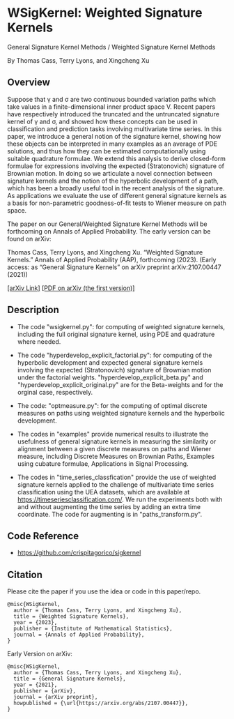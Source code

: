 # WSigKernel: Weighted Signature Kernels
General Signature Kernel Methods / Weighted Signature Kernel Methods

By Thomas Cass, Terry Lyons, and Xingcheng Xu

## Overview
Suppose that γ and σ are two continuous bounded variation paths which take values in a finite-dimensional inner product space V. Recent papers have respectively introduced the truncated and the untruncated signature kernel of γ and σ, and showed how these concepts can be used in classification and prediction tasks involving multivariate time series. In this paper, we introduce a general notion of the signature kernel, showing how these objects can be interpreted in many examples as an average of PDE solutions, and thus how they can be estimated computationally using suitable quadrature formulae. We extend this analysis to derive closed-form formulae for expressions involving the expected (Stratonovich) signature of Brownian motion. In doing so we articulate a novel connection between signature kernels and the notion of the hyperbolic development of a path, which has been a broadly useful tool in the recent analysis of the signature. As applications we evaluate the use of different general signature kernels as a basis for non-parametric goodness-of-fit tests to Wiener measure on path space.

The paper on our General/Weighted Signature Kernel Methods will be forthcoming on Annals of Applied Probability. The early version can be found on arXiv:

Thomas Cass, Terry Lyons, and Xingcheng Xu. “Weighted Signature Kernels.” Annals of Applied Probability (AAP), forthcoming (2023). (Early access: as “General Signature Kernels” on arXiv preprint arXiv:2107.00447 (2021))

<a href="https://arxiv.org/abs/2107.00447" title="[arXiv Link]" target="_blank">[arXiv Link]</a> <a href="https://arxiv.org/pdf/2107.00447.pdf" title="[PDF on arXiv (the first version)]" target="_blank">[PDF on arXiv (the first version)]</a>

## Description

* The code "wsigkernel.py": for computing of weighted signature kernels, including the full original signature kernel, using PDE and quadrature where needed. 

* The code "hyperdevelop_explicit_factorial.py": for computing of the hyperbolic development and expected general signature kernels involving the expected (Stratonovich) signature of Brownian motion under the factorial weights. "hyperdevelop_explicit_beta.py" and "hyperdevelop_explicit_original.py" are for the Beta-weights and for the orginal case, respectively.

* The code: "optmeasure.py": for the computing of optimal discrete measures on paths using weighted signature kernels and the hyperbolic development.

* The codes in "examples" provide numerical results to illustrate the usefulness of general signature kernels in measuring the similarity or alignment between a given discrete measures on paths and Wiener measure, including Discrete Measures on Brownian Paths, Examples using cubature formulae, Applications in Signal Processing.

* The codes in "time_series_classfication" provide the use of weighted signature kernels applied to the challenge of multivariate time series classification using
the UEA datasets, which are available at https://timeseriesclassification.com/. We run the experiments both with and without augmenting the time series by adding an extra time coordinate. The code for augmenting is in "paths_transform.py".

## Code Reference
* https://github.com/crispitagorico/sigkernel

## Citation

Please cite the paper if you use the idea or code in this paper/repo.

```
@misc{WSigKernel,
  author = {Thomas Cass, Terry Lyons, and Xingcheng Xu},
  title = {Weighted Signature Kernels},
  year = {2023},
  publisher = {Institute of Mathematical Statistics},
  journal = {Annals of Applied Probability},
}
```

Early Version on arXiv:
```
@misc{WSigKernel,
  author = {Thomas Cass, Terry Lyons, and Xingcheng Xu},
  title = {General Signature Kernels},
  year = {2021},
  publisher = {arXiv},
  journal = {arXiv preprint},
  howpublished = {\url{https://arxiv.org/abs/2107.00447}},
}
```


